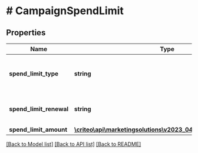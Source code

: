 # # CampaignSpendLimit

## Properties

Name | Type | Description | Notes
------------ | ------------- | ------------- | -------------
**spend_limit_type** | **string** | Whether your spend limit is capped or not | [optional]
**spend_limit_renewal** | **string** | The pace of the spend limit renewal | [optional]
**spend_limit_amount** | [**\criteo\api\marketingsolutions\v2023_04\Model\NillableDecimal**](NillableDecimal.md) |  | [optional]

[[Back to Model list]](../../README.md#models) [[Back to API list]](../../README.md#endpoints) [[Back to README]](../../README.md)
